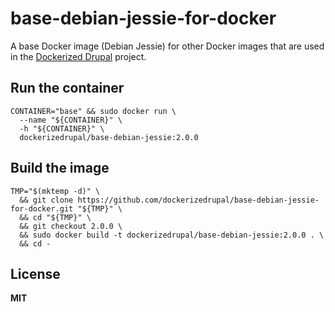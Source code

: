 # base-debian-jessie-for-docker

A base Docker image (Debian Jessie) for other Docker images that are used in the [Dockerized Drupal](https://dockerizedrupal.com/) project.

## Run the container

    CONTAINER="base" && sudo docker run \
      --name "${CONTAINER}" \
      -h "${CONTAINER}" \
      dockerizedrupal/base-debian-jessie:2.0.0

## Build the image

    TMP="$(mktemp -d)" \
      && git clone https://github.com/dockerizedrupal/base-debian-jessie-for-docker.git "${TMP}" \
      && cd "${TMP}" \
      && git checkout 2.0.0 \
      && sudo docker build -t dockerizedrupal/base-debian-jessie:2.0.0 . \
      && cd -

## License

**MIT**
